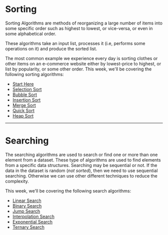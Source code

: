 # Sorting
Sorting Algorithms are methods of reorganizing a large number of items into some specific order such as highest to lowest, or vice-versa, or even in some alphabetical order.

These algorithms take an input list, processes it (i.e, performs some operations on it) and produce the sorted list.

The most common example we experience every day is sorting clothes or other items on an e-commerce website either by lowest-price to highest, or list by popularity, or some other order.
This week, we'll be covering the following sorting algorithms: 
* [Start Here]()
* [Selection Sort](https://github.com/randomizemuj/DSA-Series/blob/main/week-1/02-selection-sort.md)
* [Bubble Sort](https://github.com/randomizemuj/DSA-Series/blob/main/week-1/03-bubble-sort.md)
* [Insertion Sort](https://github.com/randomizemuj/DSA-Series/blob/main/week-1/04-insertion-sort.md)
* [Merge Sort](https://github.com/randomizemuj/DSA-Series/blob/main/week-1/05-merge-sort.md)
* [Quick Sort](https://github.com/randomizemuj/DSA-Series/blob/main/week-1/06-quick-sort.md)
* [Heap Sort](https://github.com/randomizemuj/DSA-Series/blob/main/week-1/07-heap-sort.md)

---
# Searching
The searching algorithms are used to search or find one or more than one element from a dataset. These type of algorithms are used to find elements from a specific data structures.
Searching may be sequential or not. If the data in the dataset is random (_not sorted_), then we need to use sequential searching. Otherwise we can use other different techniques to reduce the complexity.  

This week, we'll be covering the following search algorithms: 
* [Linear Search]()
* [Binary Search]()
* [Jump Search]()
* [Interpolation Search]()
* [Exponential Search]()
* [Ternary Search]()
